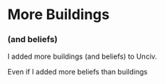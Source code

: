 # More Buildings
### (and beliefs)
I added more buildings (and beliefs) to Unciv.

Even if I added more beliefs than buildings
